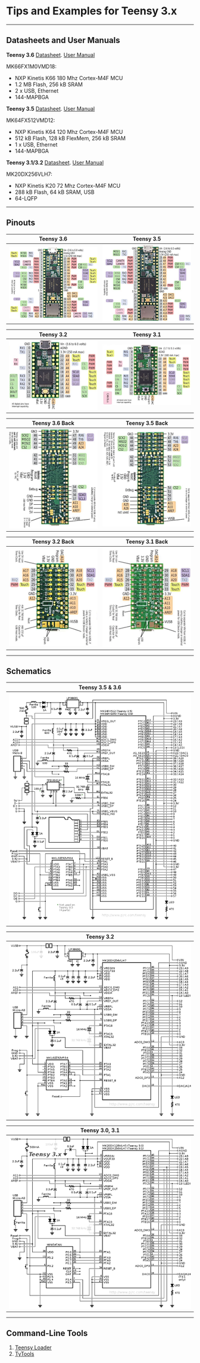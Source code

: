 # Tips and Examples for Teensy 3.x

---
## Datasheets and User Manuals

**Teensy 3.6** [Datasheet](https://www.pjrc.com/teensy/K66P144M180SF5V2.pdf). [User Manual](https://www.pjrc.com/teensy/K66P144M180SF5RMV2.pdf)

MK66FX1M0VMD18:
- NXP Kinetis K66 180 Mhz Cortex-M4F MCU
- 1.2 MB Flash, 256 kB SRAM
- 2 x USB, Ethernet
- 144-MAPBGA


**Teensy 3.5** [Datasheet](https://www.pjrc.com/teensy/K64P144M120SF5.pdf). [User Manual](https://www.pjrc.com/teensy/K64P144M120SF5RM.pdf)

MK64FX512VMD12:
- NXP Kinetis K64 120 Mhz Cortex-M4F MCU
- 512 kB Flash, 128 kB FlexMem, 256 kB SRAM
- 1 x USB, Ethernet
- 144-MAPBGA


**Teensy 3.1/3.2** [Datasheet](https://www.pjrc.com/teensy/K20P64M72SF1.pdf). [User Manual](https://www.pjrc.com/teensy/K20P64M72SF1RM.pdf)

MK20DX256VLH7:
- NXP Kinetis K20 72 Mhz Cortex-M4F MCU
- 288 kB Flash, 64 kB SRAM, USB
- 64-LQFP


---
## Pinouts

|**Teensy 3.6**                                  |**Teensy 3.5**                                 |
|:----------------------------------------------:|:---------------------------------------------:|
|<img src="./Pinouts_3.6.jpg" width="400"/>      |<img src="./Pinouts_3.5.jpg" width="400"/>     |

|**Teensy 3.2**                                  |**Teensy 3.1**                                 |
|:----------------------------------------------:|:---------------------------------------------:|
|<img src="./Pinouts_3.2.jpg" width="400"/>      |<img src="./Pinouts_3.1.jpg" width="400"/>     |

|**Teensy 3.6 Back**                             |**Teensy 3.5 Back**                            |
|:----------------------------------------------:|:---------------------------------------------:|
|<img src="./Pinouts_3.6_back.jpg" width="400"/> |<img src="./Pinouts_3.5_back.jpg" width="400"/>|

|**Teensy 3.2 Back**                             |**Teensy 3.1 Back**                            |
|:----------------------------------------------:|:---------------------------------------------:|
|<img src="./Pinouts_3.2_back.jpg" width="400"/> |<img src="./Pinouts_3.1_back.jpg" width="400"/>|

---

## Schematics

|**Teensy 3.5 & 3.6**                   |
|:-------------------------------:|
|<img src="./schematic36.png"/>   |

|**Teensy 3.2**                   |
|:-------------------------------:|
|<img src="./schematic32.gif"/>   |

|**Teensy 3.0, 3.1**              |
|:-------------------------------:|
|<img src="./schematic3.gif"/>    |


---

## Command-Line Tools

1. [Teensy Loader](https://github.com/PaulStoffregen/teensy_loader_cli)
2. [TyTools](http://neodd.com/tytools/)

